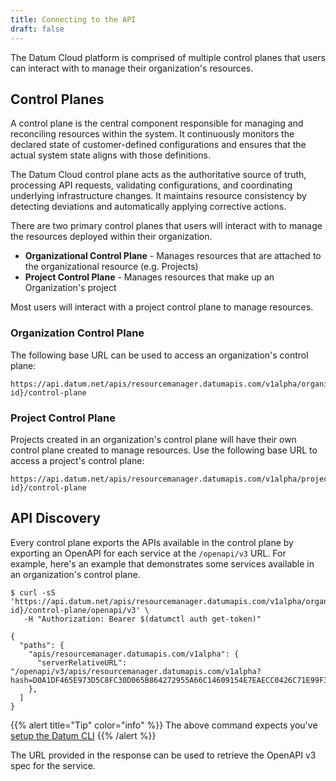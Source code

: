 ```yaml
---
title: Connecting to the API
draft: false
---
```


The Datum Cloud platform is comprised of multiple control planes that users can
interact with to manage their organization's resources.

## Control Planes

A control plane is the central component responsible for managing and
reconciling resources within the system. It continuously monitors the declared
state of customer-defined configurations and ensures that the actual system
state aligns with those definitions.

The Datum Cloud control plane acts as the authoritative source of truth,
processing API requests, validating configurations, and coordinating underlying
infrastructure changes. It maintains resource consistency by detecting
deviations and automatically applying corrective actions.

There are two primary control planes that users will interact with to manage the
resources deployed within their organization.

- **Organizational Control Plane** - Manages resources that are attached to the
  organizational resource (e.g. Projects)
- **Project Control Plane** - Manages resources that make up an Organization's
  project

Most users will interact with a project control plane to manage resources.

### Organization Control Plane

The following base URL can be used to access an organization's control plane:

```url
https://api.datum.net/apis/resourcemanager.datumapis.com/v1alpha/organizations/{organization-id}/control-plane
```

### Project Control Plane

Projects created in an organization's control plane will have their own control
plane created to manage resources. Use the following base URL to access a
project's control plane:

```url
https://api.datum.net/apis/resourcemanager.datumapis.com/v1alpha/projects/{project-id}/control-plane
```

## API Discovery

Every control plane exports the APIs available in the control plane by exporting
an OpenAPI for each service at the `/openapi/v3` URL. For example, here's an
example that demonstrates some services available in an organization's control
plane.

```shell
$ curl -sS 'https://api.datum.net/apis/resourcemanager.datumapis.com/v1alpha/organizations/{organization-id}/control-plane/openapi/v3' \
   -H "Authorization: Bearer $(datumctl auth get-token)"

{
  "paths": {
    "apis/resourcemanager.datumapis.com/v1alpha": {
      "serverRelativeURL": "/openapi/v3/apis/resourcemanager.datumapis.com/v1alpha?hash=D0A1DF465E973D5C8FC30D065B864272955A66C14609154E7EAECC0426C71E99F3982ECBA4D5C6C92EC3DF497E159F2129D0F8A20CDC8E5746583D1BFEA80A52"
    },
  ]
}
```

{{% alert title="Tip" color="info" %}}
The above command expects you've [setup the Datum CLI](../tasks/tools.md)
{{% /alert %}}

The URL provided in the response can be used to retrieve the OpenAPI v3 spec for
the service.
